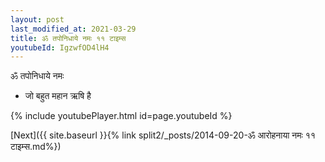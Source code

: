 ```yaml
---
layout: post
last_modified_at: 2021-03-29
title: ॐ तपोनिधाये नमः ११ टाइम्स
youtubeId: IgzwfOD4lH4
---
```

 
 
 ॐ तपोनिधाये नमः  
 
 -  जो बहुत महान ऋषि है 
 
  
 
  
 
 
 
 
 
 


{% include youtubePlayer.html id=page.youtubeId %}
 
[Next]({{ site.baseurl }}{% link  split2/_posts/2014-09-20-ॐ आरोहनाया नमः ११ टाइम्स.md%})
 
